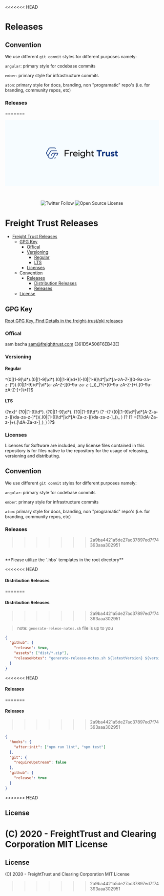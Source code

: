 <<<<<<< HEAD
# Releases 

## Convention 

We use different `git commit` styles for different purposes namely:  <br />

`angular`: primary style for codebase commits 
 <br />

`ember`: primary style for infrastructure commits
 <br />

`atom`: primary style for docs, branding, non "programatic" repo's (i.e. for branding, community repos, etc)
 <br />


### Releases 
=======
<p align="center">
<img src="https://raw.githubusercontent.com/freight-trust/branding/master/images/bundle/optimized_github_repo_card.png">
</p>
<br>
<!-- Badges Start -->
<p align="center">
<img alt="Twitter Follow" src="https://img.shields.io/twitter/follow/freighttrustnet?label=%40FreightTrustNet&style=social">
<img alt="Open Source License" src="https://img.shields.io/github/license/freight-trust/releases?style=social">
<!-- Badges End -->

# Freight Trust Releases

- [Freight Trust Releases](#freight-trust-releases)
  - [GPG Key](#gpg-key)
    - [Offical](#offical)
    - [Versioning](#versioning)
      - [Regular](#regular)
      - [LTS](#lts)
    - [Licenses](#licenses)
  - [Convention](#convention)
    - [Releases](#releases)
      - [Distribution Releases](#distribution-releases)
      - [Releases](#releases-1)
  - [License](#license)

## GPG Key

[Root GPG Key, Find Details in the freight-trust/pki releases](https://github.com/freight-trust/pki/releases/tag/2020_07)

### Offical

sam bacha <sam@freighttrust.com> (361D5A506F6EB43E)

### Versioning

#### Regular

^(0|[1-9]\d\*)\.(0|[1-9]\d\*)\.(0|[1-9]\d\*)(-(0|[1-9]\d\*|\d\*[a-zA-Z-][0-9a-za-z-]\*)(\.(0|[1-9]\d\*|\d\*[a-zA-Z-][0-9a-za-z-]\_))\_)?(\+[0-9a-zA-Z-]+(\.[0-9a-zA-Z-]+)\\*)?\$

#### LTS

(?nx)^ (?<Major>0|[1-9]\d\*)\. (?<Minor>0|[1-9]\d\*)\. (?<Patch>0|[1-9]\d\*)
(?<PreReleaseTagWithSeparator> -(?<PreReleaseTag>
((0|[1-9]\d\*|\d\*[A-Z-a-z-][\da-za-z-]\*))(\.(0|[1-9]\d\*|\d\*[A-Za-z-][\da-za-z-]\_))\_
) )? (?<BuildMetadataTagWithSeparator>
\+(?<BuildMetadataTag>[\dA-Za-z-]+(\.[\dA-Za-z-]\_)\_) )?\$

### Licenses

Licenses for Software are included, any license files contained in this
repository is for files native to the repository for the usage of releasing,
versioning and distributing.

## Convention

We use different `git commit` styles for different purposes namely: <br />

`angular`: primary style for codebase commits <br />

`ember`: primary style for infrastructure commits <br />

`atom`: primary style for docs, branding, non "programatic" repo's (i.e. for
branding, community repos, etc) <br />

### Releases

>>>>>>> 2a9ba4421a5de27ac37897ed7f74393aaa302951
 <br />
 **Please utilize the `.hbs` templates in the root directory**
 <br />

<<<<<<< HEAD
#### Distribution Releases 
=======
#### Distribution Releases
>>>>>>> 2a9ba4421a5de27ac37897ed7f74393aaa302951

> note: `generate-relese-notes.sh` file is up to you

```json
{
  "github": {
    "release": true,
    "assets": ["dist/*.zip"],
    "releaseNotes": "generate-release-notes.sh ${latestVersion} ${version}"
  }
}
```

<<<<<<< HEAD
#### Releases 
=======
#### Releases
>>>>>>> 2a9ba4421a5de27ac37897ed7f74393aaa302951

```json
{
  "hooks": {
    "after:init": ["npm run lint", "npm test"]
  },
  "git": {
    "requireUpstream": false
  },
  "github": {
    "release": true
  }
}
```

<<<<<<< HEAD

## License 
(C) 2020 - FreightTrust and Clearing Corporation 
MIT License 
=======
## License

(C) 2020 - FreightTrust and Clearing Corporation MIT License
>>>>>>> 2a9ba4421a5de27ac37897ed7f74393aaa302951
